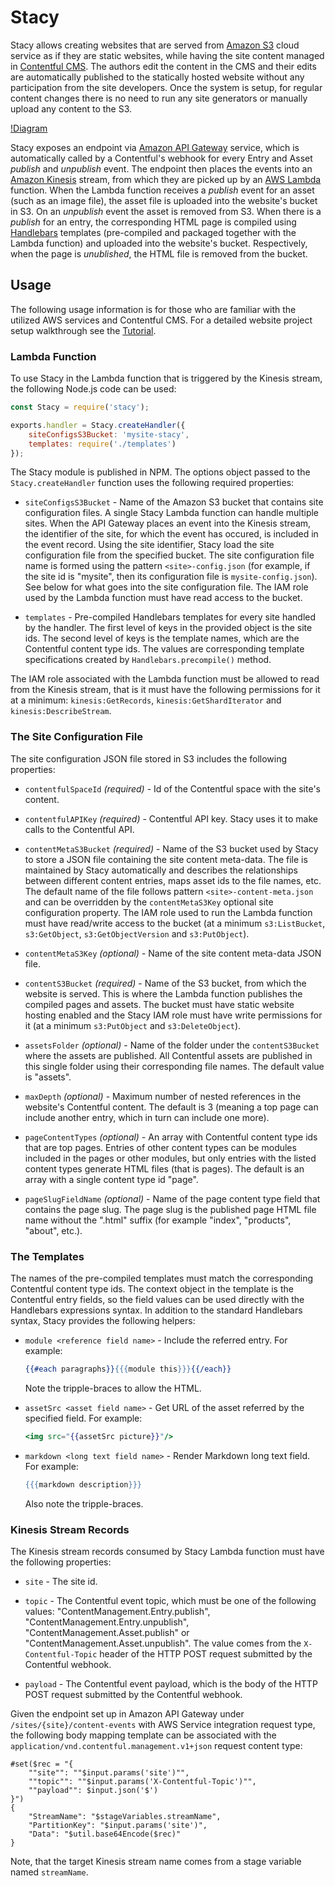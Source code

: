 # Stacy

Stacy allows creating websites that are served from [Amazon S3](https://aws.amazon.com/s3/) cloud service as if they are static websites, while having the site content managed in [Contentful CMS](https://www.contentful.com/). The authors edit the content in the CMS and their edits are automatically published to the statically hosted website without any participation from the site developers. Once the system is setup, for regular content changes there is no need to run any site generators or manually upload any content to the S3.

[!Diagram](https://raw.githubusercontent.com/boylesoftware/stacy-docs/master/img/diagram.png)

Stacy exposes an endpoint via [Amazon API Gateway](https://aws.amazon.com/api-gateway/) service, which is automatically called by a Contentful's webhook for every Entry and Asset *publish* and *unpublish* event. The endpoint then places the events into an [Amazon Kinesis](https://aws.amazon.com/kinesis/) stream, from which they are picked up by an [AWS Lambda](https://aws.amazon.com/lambda/) function. When the Lambda function receives a *publish* event for an asset (such as an image file), the asset file is uploaded into the website's bucket in S3. On an *unpublish* event the asset is removed from S3. When there is a *publish* for an entry, the corresponding HTML page is compiled using [Handlebars](http://handlebarsjs.com) templates (pre-compiled and packaged together with the Lambda function) and uploaded into the website's bucket. Respectively, when the page is *unublished*, the HTML file is removed from the bucket.

## Usage

The following usage information is for those who are familiar with the utilized AWS services and Contentful CMS. For a detailed website project setup walkthrough see the [Tutorial](https://github.com/boylesoftware/stacy-docs/blob/master/TUTORIAL.md).

### Lambda Function

To use Stacy in the Lambda function that is triggered by the Kinesis stream, the following Node.js code can be used:

```javascript
const Stacy = require('stacy');

exports.handler = Stacy.createHandler({
	siteConfigsS3Bucket: 'mysite-stacy',
	templates: require('./templates')
});
```

The Stacy module is published in NPM. The options object passed to the `Stacy.createHandler` function uses the following required properties:

* `siteConfigsS3Bucket` - Name of the Amazon S3 bucket that contains site configuration files. A single Stacy Lambda function can handle multiple sites. When the API Gateway places an event into the Kinesis stream, the identifier of the site, for which the event has occured, is included in the event record. Using the site identifier, Stacy load the site configuration file from the specified bucket. The site configuration file name is formed using the pattern `<site>-config.json` (for example, if the site id is "mysite", then its configuration file is `mysite-config.json`). See below for what goes into the site configuration file. The IAM role used by the Lambda function must have read access to the bucket.

* `templates` - Pre-compiled Handlebars templates for every site handled by the handler. The first level of keys in the provided object is the site ids. The second level of keys is the template names, which are the Contentful content type ids. The values are corresponding template specifications created by `Handlebars.precompile()` method.

The IAM role associated with the Lambda function must be allowed to read from the Kinesis stream, that is it must have the following permissions for it at a minimum: `kinesis:GetRecords`, `kinesis:GetShardIterator` and `kinesis:DescribeStream`.

### The Site Configuration File

The site configuration JSON file stored in S3 includes the following properties:

* `contentfulSpaceId` *(required)* - Id of the Contentful space with the site's content.

* `contentfulAPIKey` *(required)* - Contentful API key. Stacy uses it to make calls to the Contentful API.

* `contentMetaS3Bucket` *(required)* - Name of the S3 bucket used by Stacy to store a JSON file containing the site content meta-data. The file is maintained by Stacy automatically and describes the relationships between different content entries, maps asset ids to the file names, etc. The default name of the file follows pattern `<site>-content-meta.json` and can be overridden by the `contentMetaS3Key` optional site configuration property. The IAM role used to run the Lambda function must have read/write access to the bucket (at a minimum `s3:ListBucket`, `s3:GetObject`, `s3:GetObjectVersion` and `s3:PutObject`).

* `contentMetaS3Key` *(optional)* - Name of the site content meta-data JSON file.

* `contentS3Bucket` *(required)* - Name of the S3 bucket, from which the website is served. This is where the Lambda function publishes the compiled pages and assets. The bucket must have static website hosting enabled and the Stacy IAM role must have write permissions for it (at a minimum `s3:PutObject` and `s3:DeleteObject`).

* `assetsFolder` *(optional)* - Name of the folder under the `contentS3Bucket` where the assets are published. All Contentful assets are published in this single folder using their corresponding file names. The default value is "assets".

* `maxDepth` *(optional)* - Maximum number of nested references in the website's Contentful content. The default is 3 (meaning a top page can include another entry, which in turn can include one more).

* `pageContentTypes` *(optional)* - An array with Contentful content type ids that are top pages. Entries of other content types can be modules included in the pages or other modules, but only entries with the listed content types generate HTML files (that is pages). The default is an array with a single content type id "page".

* `pageSlugFieldName` *(optional)* - Name of the page content type field that contains the page slug. The page slug is the published page HTML file name without the ".html" suffix (for example "index", "products", "about", etc.).

### The Templates

The names of the pre-compiled templates must match the corresponding Contentful content type ids. The context object in the template is the Contentful entry fields, so the field values can be used directly with the Handlebars expressions syntax. In addition to the standard Handlebars syntax, Stacy provides the following helpers:

* `module <reference field name>` - Include the referred entry. For example:

  ```handlebars
  {{#each paragraphs}}{{{module this}}}{{/each}}
  ```

  Note the tripple-braces to allow the HTML.

* `assetSrc <asset field name>` - Get URL of the asset referred by the specified field. For example:

  ```handlebars
  <img src="{{assetSrc picture}}"/>
  ```

* `markdown <long text field name>` - Render Markdown long text field. For example:

  ```handlebars
  {{{markdown description}}}
  ```

  Also note the tripple-braces.

### Kinesis Stream Records

The Kinesis stream records consumed by Stacy Lambda function must have the following properties:

* `site` - The site id.

* `topic` - The Contentful event topic, which must be one of the following values: "ContentManagement.Entry.publish", "ContentManagement.Entry.unpublish", "ContentManagement.Asset.publish" or "ContentManagement.Asset.unpublish". The value comes from the `X-Contentful-Topic` header of the HTTP POST request submitted by the Contentful webhook.

* `payload` - The Contentful event payload, which is the body of the HTTP POST request submitted by the Contentful webhook.

Given the endpoint set up in Amazon API Gateway under `/sites/{site}/content-events` with AWS Service integration request type, the following body mapping template can be associated with the `application/vnd.contentful.management.v1+json` request content type:

```
#set($rec = "{
    ""site"": ""$input.params('site')"",
    ""topic"": ""$input.params('X-Contentful-Topic')"",
    ""payload"": $input.json('$')
}")
{
    "StreamName": "$stageVariables.streamName",
    "PartitionKey": "$input.params('site')",
    "Data": "$util.base64Encode($rec)"
}
```

Note, that the target Kinesis stream name comes from a stage variable named `streamName`.
